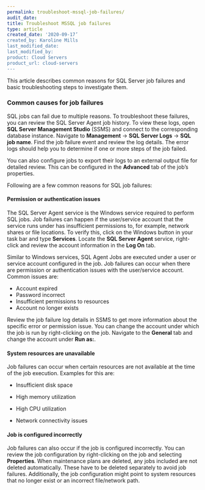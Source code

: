 ```yaml
---
permalink: troubleshoot-mssql-job-failures/
audit_date:
title: Troubleshoot MSSQL job failures
type: article
created_date: '2020-09-17’
created_by: Karoline Mills
last_modified_date: 
last_modified_by:
product: Cloud Servers
product_url: cloud-servers
---
```


This article describes common reasons for SQL Server job failures and basic troubleshooting steps to investigate them.

### Common causes for job failures

SQL jobs can fail due to multiple reasons. To troubleshoot these failures, you can review the SQL Server Agent job history. To view these logs, open **SQL Server Management Studio** (SSMS) and connect to the corresponding database instance. Navigate to **Management** -> **SQL Server Logs** -> **SQL job name**. Find the job failure event and review the log details. The error logs should help you to determine if one or more steps of the job failed.

You can also configure jobs to export their logs to an external output file for detailed review. This can be configured in the **Advanced** tab of the job’s properties.

Following are a few common reasons for SQL job failures: 

#### Permission or authentication issues

The SQL Server Agent service is the Windows service required to perform SQL jobs. Job failures can happen if the user/service account that the service runs under has insufficient permissions to, for example, network shares or file locations. To verify this, click on the Windows button in your task bar and type **Services**. Locate the **SQL Server Agent** service, right-click and review the account information in the **Log On** tab.

Similar to Windows services, SQL Agent Jobs are executed under a user or service account configured in the job. Job failures can occur when there are permission or authentication issues with the user/service account. Common issues are:
-	Account expired
-	Password incorrect
-	Insufficient permissions to resources
-	Account no longer exists

Review the job failure log details in SSMS to get more information about the specific error or permission issue. You can change the account under which the job is run by right-clicking on the job. Navigate to the **General** tab and change the account under **Run as:**.

#### System resources are unavailable

Job failures can occur when certain resources are not available at the time of the job execution. Examples for this are:
-	Insufficient disk space 

-	High memory utilization

-	High CPU utilization

-	Network connectivity issues

#### Job is configured incorrectly

Job failures can also occur if the job is configured incorrectly. You can review the job configuration by right-clicking on the job and selecting **Properties**.  When maintenance plans are deleted, any jobs included are not deleted automatically. These have to be deleted separately to avoid job failures. Additionally, the job configuration might point to system resources that no longer exist or an incorrect file/network path. 
